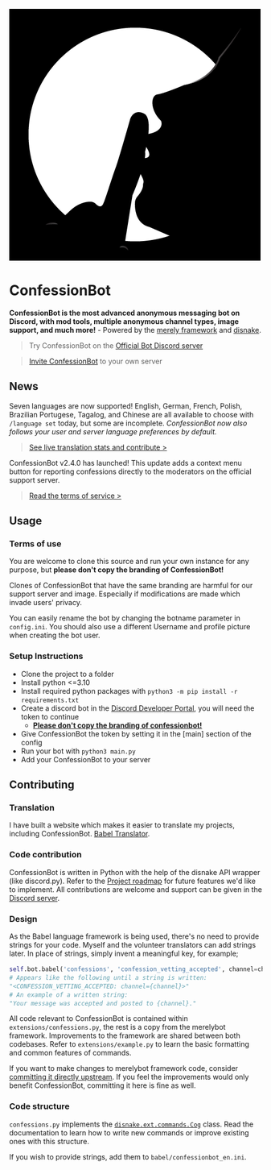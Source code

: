 ![ConfessionBot Logo](profile.png)
# ConfessionBot
**ConfessionBot is the most advanced anonymous messaging bot on Discord, with mod tools, multiple anonymous channel types, image support, and much more!** - Powered by the [merely framework](https://github.com/MerelyServices/Merely-Framework) and [disnake](https://github.com/DisnakeDev/disnake).

> Try ConfessionBot on the [Official Bot Discord server](https://discord.gg/wfKx24kDUR)

> [Invite ConfessionBot](https://discord.com/oauth2/authorize?client_id=952453311703941170&permissions=0&scope=bot%20applications.commands) to your own server

## News
Seven languages are now supported! English, German, French, Polish, Brazilian Portugese, Tagalog, and Chinese are all available to choose with `/language set` today, but some are incomplete. *ConfessionBot now also follows your user and server language preferences by default.*
> [See live translation stats and contribute >](https://translate.yiays.com)

ConfessionBot v2.4.0 has launched! This update adds a context menu button for reporting confessions directly to the moderators on the official support server.
> [Read the terms of service >](https://yiays.com/blog/confession-bot-a-side-project/#terms-of-service)

## Usage

### Terms of use
You are welcome to clone this source and run your own instance for any purpose, but **please don't copy the branding of ConfessionBot!**

Clones of ConfessionBot that have the same branding are harmful for our support server and image. Especially if modifications are made which invade users' privacy.

You can easily rename the bot by changing the botname parameter in `config.ini`. You should also use a different Username and profile picture when creating the bot user.

### Setup Instructions
 - Clone the project to a folder
 - Install python <=3.10
 - Install required python packages with `python3 -m pip install -r requirements.txt`
 - Create a discord bot in the [Discord Developer Portal](https://discordapp.com/developers/applications/), you will need the token to continue
    - **[Please don't copy the branding of confessionbot!](#Terms-of-use)**
 - Give ConfessionBot the token by setting it in the [main] section of the config
 - Run your bot with `python3 main.py`
 - Add your ConfessionBot to your server

## Contributing
### Translation
I have built a website which makes it easier to translate my projects, including ConfessionBot. [Babel Translator](https://translate.yiays.com).

### Code contribution
ConfessionBot is written in Python with the help of the disnake API wrapper (like discord.py). Refer to the [Project roadmap](https://github.com/yiays/ConfessionBot-2.0/projects/1) for future features we'd like to implement. All contributions are welcome and support can be given in the [Discord server](https://discord.gg/wfKx24kDUR).

### Design
As the Babel language framework is being used, there's no need to provide strings for your code. Myself and the volunteer translators can add strings later. In place of strings, simply invent a meaningful key, for example;

```py
self.bot.babel('confessions', 'confession_vetting_accepted', channel=channel.mention)
# Appears like the following until a string is written:
"<CONFESSION_VETTING_ACCEPTED: channel={channel}>"
# An example of a written string:
"Your message was accepted and posted to {channel}."
```

All code relevant to ConfessionBot is contained within `extensions/confessions.py`, the rest is a copy from the merelybot framework. Improvements to the framework are shared between both codebases. Refer to `extensions/example.py` to learn the basic formatting and common features of commands.

If you want to make changes to merelybot framework code, consider [committing it directly upstream](https://github.com/MerelyServices/Merely-Framework/). If you feel the improvements would only benefit ConfessionBot, committing it here is fine as well.

### Code structure
`confessions.py` implements the [`disnake.ext.commands.Cog`](https://docs.disnake.dev/en/latest/ext/commands/api.html#cog) class. Read the documentation to learn how to write new commands or improve existing ones with this structure.

If you wish to provide strings, add them to `babel/confessionbot_en.ini`.